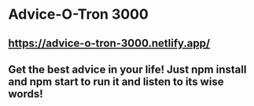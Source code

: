 # Advice-O-Tron 3000

## https://advice-o-tron-3000.netlify.app/

## Get the best advice in your life! Just npm install and npm start to run it and listen to its wise words!


